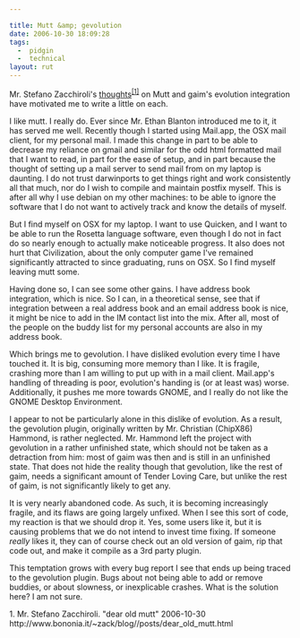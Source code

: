 ```yaml
---

title: Mutt &amp; gevolution
date: 2006-10-30 18:09:28
tags:
  -  pidgin
  -  technical
layout: rut
---
```


Mr. Stefano Zacchiroli's [thoughts][ref1]<sup>[\[1\]][ref1]</sup> on Mutt and gaim's evolution integration have motivated me to write a little on each.

I like mutt.  I really do.  Ever since Mr. Ethan Blanton introduced me to it, it has served me well.  Recently though I started using Mail.app, the OSX mail client, for my personal mail.  I made this change in part to be able to decrease my reliance on gmail and similar for the odd html formatted mail that I want to read, in part for the ease of setup, and in part because the thought of setting up a mail server to send mail from on my laptop is daunting.  I do not trust darwinports to get things right and work consistently all that much, nor do I wish to compile and maintain postfix myself.  This is after all why I use debian on my other machines: to be able to ignore the software that I do not want to actively track and know the details of myself.

But I find myself on OSX for my laptop.  I want to use Quicken, and I want to be able to run the Rosetta language software, even though I do not in fact do so nearly enough to actually make noticeable progress.  It also does not hurt that Civilization, about the only computer game I've remained significantly attracted to since graduating, runs on OSX.  So I find myself leaving mutt some.

Having done so, I can see some other gains.  I have address book integration, which is nice.  So I can, in a theoretical sense, see that if integration between a real address book and an email address book is nice, it might be nice to add in the IM contact list into the mix.  After all, most of the people on the buddy list for my personal accounts are also in my address book.  

Which brings me to gevolution.  I have disliked evolution every time I have touched it.  It is big, consuming more memory than I like.  It is fragile, crashing more than I am willing to put up with in a mail client.  Mail.app's handling of threading is poor, evolution's handing is (or at least was) worse.  Additionally, it pushes me more towards GNOME, and I really do not like the GNOME Desktop Environment.

I appear to not be particularly alone in this dislike of evolution.  As a result, the gevolution plugin, originally written by Mr. Christian (ChipX86) Hammond, is rather neglected.  Mr. Hammond left the project with gevolution in a rather unfinished state, which should not be taken as a detraction from him: most of gaim was then and is still in an unfinished state.  That does not hide the reality though that gevolution, like the rest of gaim, needs a significant amount of Tender Loving Care, but unlike the rest of gaim, is not significantly likely to get any.  

It is very nearly abandoned code.  As such, it is becoming increasingly fragile, and its flaws are going largely unfixed.  When I see this sort of code, my reaction is that we should drop it.  Yes, some users like it, but it is causing problems that we do not intend to invest time fixing.  If someone *really* likes it, they can of course check out an old version of gaim, rip that code out, and make it compile as a 3rd party plugin.

This temptation grows with every bug report I see that ends up being traced to the gevolution plugin.  Bugs about not being able to add or remove buddies, or about slowness, or inexplicable crashes.  What is the solution here?  I am not sure.

<div markdown="1" class="postrefs">
1. Mr. Stefano Zacchiroli.  "dear old mutt"  2006-10-30 http://www.bononia.it/~zack/blog//posts/dear_old_mutt.html
</div>

[ref1]: http://www.bononia.it/~zack/blog//posts/dear_old_mutt.html "dear old mutt"

